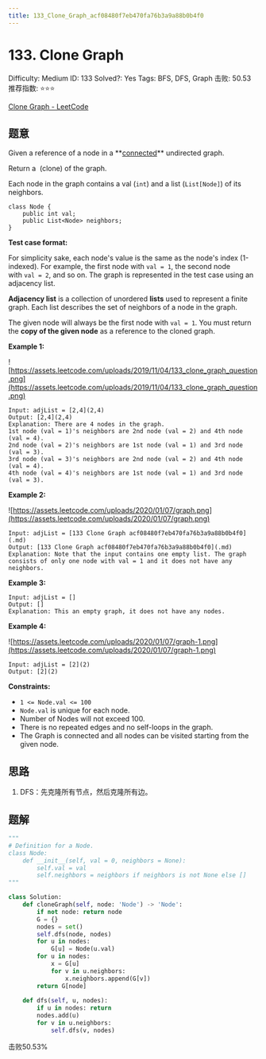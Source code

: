 ```yaml
---
title: 133_Clone_Graph_acf08480f7eb470fa76b3a9a88b0b4f0
---
```


# 133. Clone Graph

Difficulty: Medium
ID: 133
Solved?: Yes
Tags: BFS, DFS, Graph
击败: 50.53
推荐指数: ⭐⭐⭐

[Clone Graph - LeetCode](https://leetcode.com/problems/clone-graph/)

## 题意

Given a reference of a node in a **[connected](https://en.wikipedia.org/wiki/Connectivity_(graph_theory)#Connected_graph)** undirected graph.

Return a **[](https://en.wikipedia.org/wiki/Object_copying#Deep_copy)** (clone) of the graph.

Each node in the graph contains a val (`int`) and a list (`List[Node]`) of its neighbors.

```
class Node {
    public int val;
    public List<Node> neighbors;
}

```

**Test case format:**

For simplicity sake, each node's value is the same as the node's index (1-indexed). For example, the first node with `val = 1`, the second node with `val = 2`, and so on. The graph is represented in the test case using an adjacency list.

**Adjacency list** is a collection of unordered **lists** used to represent a finite graph. Each list describes the set of neighbors of a node in the graph.

The given node will always be the first node with `val = 1`. You must return the **copy of the given node** as a reference to the cloned graph.

**Example 1:**

![https://assets.leetcode.com/uploads/2019/11/04/133_clone_graph_question.png](https://assets.leetcode.com/uploads/2019/11/04/133_clone_graph_question.png)

```
Input: adjList = [2,4](2,4)
Output: [2,4](2,4)
Explanation: There are 4 nodes in the graph.
1st node (val = 1)'s neighbors are 2nd node (val = 2) and 4th node (val = 4).
2nd node (val = 2)'s neighbors are 1st node (val = 1) and 3rd node (val = 3).
3rd node (val = 3)'s neighbors are 2nd node (val = 2) and 4th node (val = 4).
4th node (val = 4)'s neighbors are 1st node (val = 1) and 3rd node (val = 3).

```

**Example 2:**

![https://assets.leetcode.com/uploads/2020/01/07/graph.png](https://assets.leetcode.com/uploads/2020/01/07/graph.png)

```
Input: adjList = [133 Clone Graph acf08480f7eb470fa76b3a9a88b0b4f0](.md)
Output: [133 Clone Graph acf08480f7eb470fa76b3a9a88b0b4f0](.md)
Explanation: Note that the input contains one empty list. The graph consists of only one node with val = 1 and it does not have any neighbors.

```

**Example 3:**

```
Input: adjList = []
Output: []
Explanation: This an empty graph, it does not have any nodes.

```

**Example 4:**

![https://assets.leetcode.com/uploads/2020/01/07/graph-1.png](https://assets.leetcode.com/uploads/2020/01/07/graph-1.png)

```
Input: adjList = [2](2)
Output: [2](2)

```

**Constraints:**

- `1 <= Node.val <= 100`
- `Node.val` is unique for each node.
- Number of Nodes will not exceed 100.
- There is no repeated edges and no self-loops in the graph.
- The Graph is connected and all nodes can be visited starting from the given node.

## 思路

1. DFS：先克隆所有节点，然后克隆所有边。

## 题解

```python
"""
# Definition for a Node.
class Node:
    def __init__(self, val = 0, neighbors = None):
        self.val = val
        self.neighbors = neighbors if neighbors is not None else []
"""

class Solution:
    def cloneGraph(self, node: 'Node') -> 'Node':
        if not node: return node
        G = {}
        nodes = set()
        self.dfs(node, nodes)
        for u in nodes:
            G[u] = Node(u.val)
        for u in nodes:
            x = G[u]
            for v in u.neighbors:
                x.neighbors.append(G[v])
        return G[node]
    
    def dfs(self, u, nodes):
        if u in nodes: return
        nodes.add(u)
        for v in u.neighbors:
            self.dfs(v, nodes)
```

击败50.53%